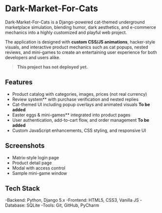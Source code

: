 # Dark-Market-For-Cats 

Dark-Market-For-Cats is a Django-powered cat-themed underground marketplace simulation, blending humor, dark aesthetics, and e-commerce mechanics into a highly customized and playful web project.

The application is designed with **custom CSS/JS animations**, hacker-style visuals, and interactive product mechanics such as cat popups, nested reviews, and mini-games to create an entertaining user experience for both developers and users alike.

>  **This project has not deployed yet.**


##  Features

- Product catalog with categories, images, prices (not real currency)
- Review system** with purchase verification and nested replies
- Cat-themed UI including popup overlays and animated visuals   **To be added**
- Easter eggs & mini-games** integrated into product pages
- User authentication, add-to-cart flow, and order management   **To be added**
- Custom JavaScript enhancements, CSS styling, and responsive UI 


##  Screenshots

- Matrix-style login page  
- Product detail page
- Modal with access control  
- Sample mini-game window  


## Tech Stack

-Backend: Python, Django 5.x
-Frontend: HTML5, CSS3, Vanilla JS
-Database: SQLite
-Tools: Git, GitHub, PyCharm
